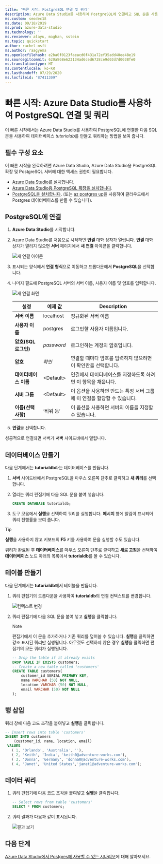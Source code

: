 ```yaml
---
title: '빠른 시작: PostgreSQL 연결 및 쿼리'
description: Azure Data Studio를 사용하여 PostgreSQL에 연결하고 SQL 문을 사용하여 데이터베이스를 만들고 쿼리해 보는 빠른 시작을 진행합니다.
ms.custom: seodec18
ms.date: 09/18/2019
ms.prod: azure-data-studio
ms.technology: ''
ms.reviewer: alayu, maghan, sstein
ms.topic: quickstart
author: rachel-msft
ms.author: raagyema
ms.openlocfilehash: e2ba0f0123faeacd0f431a72ef35add40ee48e19
ms.sourcegitcommit: 620a868e623134ad6ced6728ce9d03d7d0038fe0
ms.translationtype: HT
ms.contentlocale: ko-KR
ms.lasthandoff: 07/29/2020
ms.locfileid: "87411309"
---
```

# <a name="quickstart-use-azure-data-studio-to-connect-and-query-postgresql"></a>빠른 시작: Azure Data Studio를 사용하여 PostgreSQL 연결 및 쿼리

이 빠른 시작에서는 Azure Data Studio를 사용하여 PostgreSQL에 연결한 다음 SQL 문을 사용하여 데이터베이스 *tutorialdb*를 만들고 쿼리하는 방법을 보여 줍니다.

## <a name="prerequisites"></a>필수 구성 요소

이 빠른 시작을 완료하려면 Azure Data Studio, Azure Data Studio용 PostgreSQL 확장 및 PostgreSQL 서버에 대한 액세스 권한이 필요합니다.

- [Azure Data Studio를 설치합니다.](download.md)
- [Azure Data Studio용 PostgreSQL 확장을 설치합니다](postgres-extension.md).
- [PostgreSQL을 설치합니다](https://www.postgresql.org/download/). (또는 [az postgres up](https://docs.microsoft.com/azure/postgresql/quickstart-create-server-up-azure-cli)을 사용하여 클라우드에서 Postgres 데이터베이스를 만들 수 있습니다). 

## <a name="connect-to-postgresql"></a>PostgreSQL에 연결

1. **Azure Data Studio**를 시작합니다.

2. Azure Data Studio를 처음으로 시작하면 **연결** 대화 상자가 열립니다. **연결** 대화 상자가 열리지 않으면 **서버** 페이지에서 **새 연결** 아이콘을 클릭합니다.

   ![새 연결 아이콘](media/quickstart-postgresql/new-connection-icon.png)

3. 표시되는 양식에서 **연결 형식**으로 이동하고 드롭다운에서 **PostgreSQL**을 선택합니다.


4. 나머지 필드에 PostgreSQL 서버의 서버 이름, 사용자 이름 및 암호를 입력합니다. 

   ![새 연결 화면](media/quickstart-postgresql/new-connection-screen.png)  

   | 설정       | 예제 값 | Description |
   | ------------ | ------------------ | ------------------------------------------------- | 
   | **서버 이름** | localhost | 정규화된 서버 이름 |
   | **사용자 이름** | postgres | 로그인할 사용자 이름입니다. |
   | **암호(SQL 로그인)** | *password* | 로그인하는 계정의 암호입니다. |
   | **암호** | *확인* | 연결할 때마다 암호를 입력하지 않으려면 이 확인란을 선택합니다. |
   | **데이터베이스 이름** | \<Default\> | 연결에서 데이터베이스를 지정하도록 하려면 이 항목을 채웁니다. |
   | **서버 그룹** | \<Default\> | 이 옵션을 사용하면 만드는 특정 서버 그룹에 이 연결을 할당할 수 있습니다. | 
   | **이름(선택 사항)** | ‘비워 둠’ | 이 옵션을 사용하면 서버의 이름을 지정할 수 있습니다. | 

5. **연결**을 선택합니다. 

성공적으로 연결되면 서버가 **서버** 사이드바에서 열립니다.


## <a name="create-a-database"></a>데이터베이스 만들기

다음 단계에서는 **tutorialdb**라는 데이터베이스를 만듭니다.

1. **서버** 사이드바에서 PostgreSQL을 마우스 오른쪽 단추로 클릭하고 **새 쿼리**를 선택합니다.

2. 열리는 쿼리 편집기에 다음 SQL 문을 붙여 넣습니다.

   ```sql
   CREATE DATABASE tutorialdb;
   ```

3. 도구 모음에서 **실행**을 선택하여 쿼리를 실행합니다. **메시지** 창에 알림이 표시되어 쿼리 진행률을 보여 줍니다.

>[!TIP]
> **실행**을 사용하지 않고 키보드의 **F5** 키를 사용하여 문을 실행할 수도 있습니다.

쿼리가 완료된 후 **데이터베이스**를 마우스 오른쪽 단추로 클릭하고 **새로 고침**을 선택하여 **데이터베이스** 노드 아래의 목록에서 **tutorialdb**를 볼 수 있습니다.


## <a name="create-a-table"></a>테이블 만들기

 다음 단계에서는 **tutorialdb**에서 테이블을 만듭니다.

1. 쿼리 편집기의 드롭다운을 사용하여 **tutorialdb**의 연결 컨텍스트를 변경합니다. 

   ![컨텍스트 변경](media/quickstart-postgresql/change-context.png)

2. 쿼리 편집기에 다음 SQL 문을 붙여 넣고 **실행**을 클릭합니다. 

   > [!NOTE]
   > 편집기에서 이 문을 추가하거나 기존 쿼리를 덮어쓸 수 있습니다. **실행**을 클릭하면 강조 표시된 쿼리만 실행됩니다. 아무것도 선택하지 않은 경우 **실행**을 클릭하면 편집기의 모든 쿼리가 실행됩니다.

   ```sql
   -- Drop the table if it already exists
   DROP TABLE IF EXISTS customers;
   -- Create a new table called 'customers'
   CREATE TABLE customers(
       customer_id SERIAL PRIMARY KEY,
       name VARCHAR (50) NOT NULL,
       location VARCHAR (50) NOT NULL,
       email VARCHAR (50) NOT NULL
   );
   ```

## <a name="insert-rows"></a>행 삽입

쿼리 창에 다음 코드 조각을 붙여넣고 **실행**을 클릭합니다.

   ```sql
   -- Insert rows into table 'customers'
   INSERT INTO customers
       (customer_id, name, location, email)
    VALUES
      ( 1, 'Orlando', 'Australia', ''),
      ( 2, 'Keith', 'India', 'keith0@adventure-works.com'),
      ( 3, 'Donna', 'Germany', 'donna0@adventure-works.com'),
      ( 4, 'Janet', 'United States','janet1@adventure-works.com');
   ```

## <a name="query-the-data"></a>데이터 쿼리

1. 쿼리 편집기에 다음 코드 조각을 붙여넣고 **실행**을 클릭합니다.
   
   ```sql
   -- Select rows from table 'customers'
   SELECT * FROM customers; 
   ```

2. 쿼리 결과가 다음과 같이 표시됩니다.

   ![결과 보기](media/quickstart-postgresql/view-results.png)

## <a name="next-steps"></a>다음 단계

[Azure Data Studio에서 Postgres에 사용할 수 있는 시나리오](postgres-extension.md)에 대해 알아보세요. 